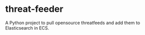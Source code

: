 # threat-feeder
A Python project to pull opensource threatfeeds and add them to Elasticsearch in ECS. 
